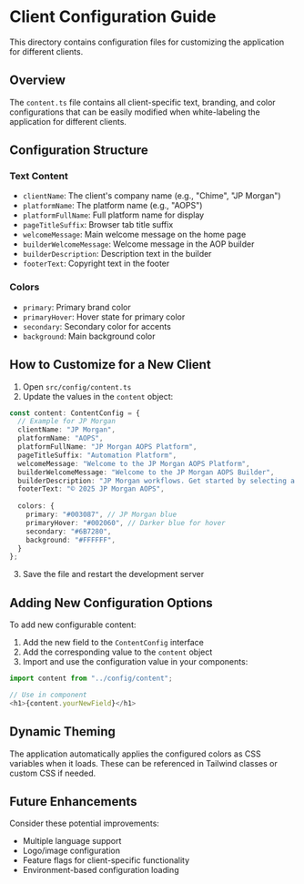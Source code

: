# Client Configuration Guide

This directory contains configuration files for customizing the application for different clients.

## Overview

The `content.ts` file contains all client-specific text, branding, and color configurations that can be easily modified when white-labeling the application for different clients.

## Configuration Structure

### Text Content
- `clientName`: The client's company name (e.g., "Chime", "JP Morgan")
- `platformName`: The platform name (e.g., "AOPS")
- `platformFullName`: Full platform name for display
- `pageTitleSuffix`: Browser tab title suffix
- `welcomeMessage`: Main welcome message on the home page
- `builderWelcomeMessage`: Welcome message in the AOP builder
- `builderDescription`: Description text in the builder
- `footerText`: Copyright text in the footer

### Colors
- `primary`: Primary brand color
- `primaryHover`: Hover state for primary color
- `secondary`: Secondary color for accents
- `background`: Main background color

## How to Customize for a New Client

1. Open `src/config/content.ts`
2. Update the values in the `content` object:

```typescript
const content: ContentConfig = {
  // Example for JP Morgan
  clientName: "JP Morgan",
  platformName: "AOPS",
  platformFullName: "JP Morgan AOPS Platform",
  pageTitleSuffix: "Automation Platform",
  welcomeMessage: "Welcome to the JP Morgan AOPS Platform",
  builderWelcomeMessage: "Welcome to the JP Morgan AOPS Builder",
  builderDescription: "JP Morgan workflows. Get started by selecting a workflow template.",
  footerText: "© 2025 JP Morgan AOPS",
  
  colors: {
    primary: "#003087", // JP Morgan blue
    primaryHover: "#002060", // Darker blue for hover
    secondary: "#6B7280",
    background: "#FFFFFF",
  }
};
```

3. Save the file and restart the development server

## Adding New Configuration Options

To add new configurable content:

1. Add the new field to the `ContentConfig` interface
2. Add the corresponding value to the `content` object
3. Import and use the configuration value in your components:

```typescript
import content from "../config/content";

// Use in component
<h1>{content.yourNewField}</h1>
```

## Dynamic Theming

The application automatically applies the configured colors as CSS variables when it loads. These can be referenced in Tailwind classes or custom CSS if needed.

## Future Enhancements

Consider these potential improvements:
- Multiple language support
- Logo/image configuration
- Feature flags for client-specific functionality
- Environment-based configuration loading 